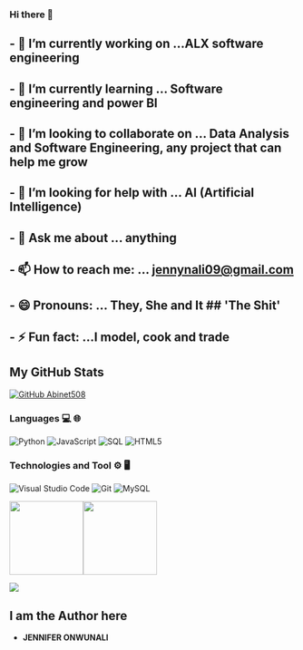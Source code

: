 ### Hi there 👋



## - 🔭 I’m currently working on ...ALX software engineering
## - 🌱 I’m currently learning ... Software engineering and power BI
## - 👯 I’m looking to collaborate on ... Data Analysis and Software Engineering, any project that can help me grow
## - 🤔 I’m looking for help with ... AI (Artificial Intelligence)
## - 💬 Ask me about ... anything
## - 📫 How to reach me: ... jennynali09@gmail.com
## - 😄 Pronouns: ... They, She and It     ## 'The Shit' ##
## - ⚡ Fun fact: ...I model, cook and trade

 ## My GitHub Stats
<!--
![GitHub stats](https://github-readme-stats.vercel.app/api?username=Jennynali&show_icons=true&theme=prussian)

![Top Langs](https://github-readme-stats.vercel.app/api/top-langs/?username=JennyNali&theme=prussian)
-->

[![GitHub Abinet508](https://img.shields.io/github/followers/JennyNali?label=follow&style=social)](https://github.com/JennyNali)


### Languages 💻 🌐

![Python](https://img.shields.io/badge/-Python-000?&logo=python)
![JavaScript](https://img.shields.io/badge/-JavaScript-000?&logo=JavaScript)
![SQL](https://img.shields.io/badge/-SQL-000?&logo=MySQL&logoColor=4479A1)
![HTML5](https://img.shields.io/badge/-HTML5-333333?style=flat&logo=HTML5) 

### Technologies and Tool ⚙️ 🖥

![Visual Studio Code](https://img.shields.io/badge/-Visual%20Studio%20Code-333333?style=flat&logo=visual-studio-code&logoColor=007ACC)
![Git](https://img.shields.io/badge/-Git-333333?style=flat&logo=git)
![MySQL](https://img.shields.io/badge/-MySQL-333333?style=flat&logo=mysql)


<a href="https://github.com/JennyNali"><img height="130px" src="https://github-readme-stats.vercel.app/api?username=JennyNali&hide_title=true&hide_border=true&show_icons=true&include_all_commits=true&count_private=true&line_height=21&text_color=000&icon_color=fff&bg_color=1F4037,536976,92FFC0,0396FF&theme=Midnight" /><!-- wi*quL3fcV --><img height="130px" src="https://github-readme-stats.vercel.app/api/top-langs/?username=JennyNali&hide=html&hide_title=false&hide_border=true&layout=compact&langs_count=7&exclude_repo=comp426,Redventures-Movie-Quotes&text_color=000&icon_color=fff&bg_color=1F4037,536976,92FFC0,0396FF&theme=Midnight" /></a>

![](https://komarev.com/ghpvc/?username=JennyNali)
 
 ## I am the Author here
* **JENNIFER ONWUNALI** 
